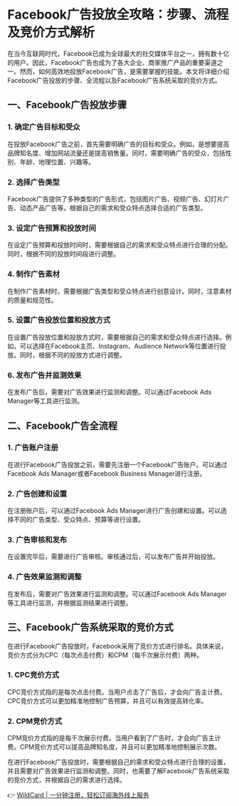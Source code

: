 # Facebook广告投放全攻略：步骤、流程及竞价方式解析

在当今互联网时代，Facebook已成为全球最大的社交媒体平台之一，拥有数十亿的用户。因此，Facebook广告也成为了各大企业、商家推广产品的重要渠道之一。然而，如何高效地投放Facebook广告，是需要掌握的技能。本文将详细介绍Facebook广告投放的步骤、全流程以及Facebook广告系统采取的竞价方式。

## 一、Facebook广告投放步骤

### 1. 确定广告目标和受众
在投放Facebook广告之前，首先需要明确广告的目标和受众。例如，是想要提高品牌知名度、增加网站流量还是提高销售量。同时，需要明确广告的受众，包括性别、年龄、地理位置、兴趣等。

### 2. 选择广告类型
Facebook广告提供了多种类型的广告形式，包括图片广告、视频广告、幻灯片广告、动态产品广告等。根据自己的需求和受众特点选择合适的广告类型。

### 3. 设定广告预算和投放时间
在设定广告预算和投放时间时，需要根据自己的需求和受众特点进行合理的分配。同时，根据不同的投放时间段进行调整。

### 4. 制作广告素材
在制作广告素材时，需要根据广告类型和受众特点进行创意设计。同时，注意素材的质量和规范性。

### 5. 设置广告投放位置和投放方式
在设置广告投放位置和投放方式时，需要根据自己的需求和受众特点进行选择。例如，可以选择在Facebook主页、Instagram、Audience Network等位置进行投放。同时，根据不同的投放方式进行调整。

### 6. 发布广告并监测效果
在发布广告后，需要对广告效果进行监测和调整。可以通过Facebook Ads Manager等工具进行监测。

## 二、Facebook广告全流程

### 1. 广告账户注册
在进行Facebook广告投放之前，需要先注册一个Facebook广告账户。可以通过Facebook Ads Manager或者Facebook Business Manager进行注册。

### 2. 广告创建和设置
在注册账户后，可以通过Facebook Ads Manager进行广告创建和设置。可以选择不同的广告类型、受众特点、预算等进行设置。

### 3. 广告审核和发布
在设置完毕后，需要进行广告审核。审核通过后，可以发布广告并开始投放。

### 4. 广告效果监测和调整
在发布后，需要对广告效果进行监测和调整。可以通过Facebook Ads Manager等工具进行监测，并根据监测结果进行调整。

## 三、Facebook广告系统采取的竞价方式

在进行Facebook广告投放时，Facebook采用了竞价方式进行排名。具体来说，竞价方式分为CPC（每次点击付费）和CPM（每千次展示付费）两种。

### 1. CPC竞价方式
CPC竞价方式指的是每次点击付费。当用户点击了广告后，才会向广告主计费。CPC竞价方式可以更加精准地控制广告预算，并且可以有效提高转化率。

### 2. CPM竞价方式
CPM竞价方式指的是每千次展示付费。当用户看到了广告时，才会向广告主计费。CPM竞价方式可以提高品牌知名度，并且可以更加精准地控制展示次数。

在进行Facebook广告投放时，需要根据自己的需求和受众特点进行合理的设置，并且需要对广告效果进行监测和调整。同时，也需要了解Facebook广告系统采取的竞价方式，并根据自己的需求进行选择。

👉 [WildCard | 一分钟注册，轻松订阅海外线上服务](https://bbtdd.com/WildCard)